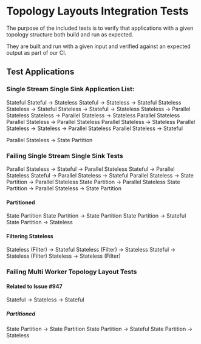 # Topology Layouts Integration Tests

The purpose of the included tests is to verify that applications with a given topology structure both build and run as expected.

They are built and run with a given input and verified against an expected output as part of our CI.

## Test Applications

### Single Stream Single Sink Application List:
Stateful
Stateful -> Stateless
Stateful -> Stateless -> Stateful
Stateless
Stateless -> Stateful
Stateless -> Stateful -> Stateless
Stateless -> Parallel Stateless
Stateless -> Parallel Stateless -> Stateless
Parallel Stateless
Parallel Stateless -> Parallel Stateless
Parallel Stateless -> Stateless
Parallel Stateless -> Stateless -> Parallel Stateless
Parallel Stateless -> Stateful

Parallel Stateless -> State Partition

### Failing Single Stream Single Sink Tests
Parallel Stateless -> Stateful -> Parallel Stateless
Stateful -> Parallel Stateless
Stateful -> Parallel Stateless -> Stateful
Parallel Stateless -> State Partition -> Parallel Stateless
State Partition -> Parallel Stateless
State Partition -> Parallel Stateless -> State Partition

#### Partitioned
State Partition
State Partition -> State Partition
State Partition -> Stateful
State Partition -> Stateless

#### Filtering Stateless
Stateless (Filter) -> Stateful
Stateless (Filter) -> Stateless
Stateful -> Stateless (Filter)
Stateless -> Stateless (Filter)

### Failing Multi Worker Topology Layout Tests
#### Related to Issue #947

Stateful -> Stateless -> Stateful

##### Partitioned
State Partition -> State Partition
State Partition -> Stateful
State Partition -> Stateless
